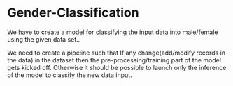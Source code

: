 # Gender-Classification

We have to create a model for classifying the input data into male/female using the given data set..

We need to create a pipeline such that If any change(add/modify records in the data) in the dataset then the pre-processing/training part of the model gets kicked off. Otherwise it should be possible to launch only the inference of the model to classify the new data input.